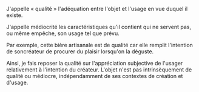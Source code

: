 J'appelle « qualité » l'adéquation entre l'objet et l'usage en vue duquel il existe.

J'appelle médiocrité les caractéristiques qu'il contient qui ne servent pas, ou même empêche, son usage tel que prévu.

Par exemple, cette bière artisanale est de qualité car elle remplit l'intention de soncréateur de procurer du plaisir lorsqu'on la déguste.

Ainsi, je fais reposer la qualité sur l'appréciation subjective de l'usager relativement à l'intention du créateur. L'objet n'est pas intrinsèquement de qualité ou médiocre, indépendamment de ses contextes de création et d'usage.

